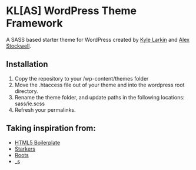 KL[AS] WordPress Theme Framework
================================

A SASS based starter theme for WordPress created by <a href="http://kylelarkin.com/">Kyle Larkin</a> and <a href="http://astockwell.com/">Alex Stockwell</a>.

## Installation
1. Copy the repository to your /wp-content/themes folder
2. Move the .htaccess file out of your theme and into the wordpress root directory.
3. Rename the theme folder, and update paths in the following locations: sass/ie.scss
3. Refresh your permalinks.

## Taking inspiration from:
- [HTML5 Boilerplate](http://html5boilerplate.com/)
- [Starkers](http://viewportindustries.com/products/starkers/)
- [Roots](http://www.rootstheme.com/)
- [_s](https://github.com/Automattic/_s)